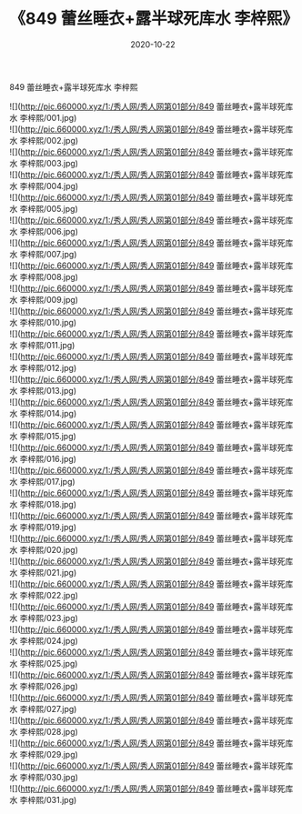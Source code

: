 ﻿---
layout: post
title:  《849 蕾丝睡衣+露半球死库水 李梓熙》
date:   2020-10-22
img: http://pic.660000.xyz/1:/秀人网/秀人网第01部分/849 蕾丝睡衣+露半球死库水 李梓熙/000.jpg
categories: [美女, 清纯, 唯美]
---

849 蕾丝睡衣+露半球死库水 李梓熙

  ![](http://pic.660000.xyz/1:/秀人网/秀人网第01部分/849 蕾丝睡衣+露半球死库水 李梓熙/001.jpg) <br> ![](http://pic.660000.xyz/1:/秀人网/秀人网第01部分/849 蕾丝睡衣+露半球死库水 李梓熙/002.jpg) <br> ![](http://pic.660000.xyz/1:/秀人网/秀人网第01部分/849 蕾丝睡衣+露半球死库水 李梓熙/003.jpg) <br> ![](http://pic.660000.xyz/1:/秀人网/秀人网第01部分/849 蕾丝睡衣+露半球死库水 李梓熙/004.jpg) <br> ![](http://pic.660000.xyz/1:/秀人网/秀人网第01部分/849 蕾丝睡衣+露半球死库水 李梓熙/005.jpg) <br> ![](http://pic.660000.xyz/1:/秀人网/秀人网第01部分/849 蕾丝睡衣+露半球死库水 李梓熙/006.jpg) <br> ![](http://pic.660000.xyz/1:/秀人网/秀人网第01部分/849 蕾丝睡衣+露半球死库水 李梓熙/007.jpg) <br> ![](http://pic.660000.xyz/1:/秀人网/秀人网第01部分/849 蕾丝睡衣+露半球死库水 李梓熙/008.jpg) <br> ![](http://pic.660000.xyz/1:/秀人网/秀人网第01部分/849 蕾丝睡衣+露半球死库水 李梓熙/009.jpg) <br> ![](http://pic.660000.xyz/1:/秀人网/秀人网第01部分/849 蕾丝睡衣+露半球死库水 李梓熙/010.jpg) <br> ![](http://pic.660000.xyz/1:/秀人网/秀人网第01部分/849 蕾丝睡衣+露半球死库水 李梓熙/011.jpg) <br> ![](http://pic.660000.xyz/1:/秀人网/秀人网第01部分/849 蕾丝睡衣+露半球死库水 李梓熙/012.jpg) <br> ![](http://pic.660000.xyz/1:/秀人网/秀人网第01部分/849 蕾丝睡衣+露半球死库水 李梓熙/013.jpg) <br> ![](http://pic.660000.xyz/1:/秀人网/秀人网第01部分/849 蕾丝睡衣+露半球死库水 李梓熙/014.jpg) <br> ![](http://pic.660000.xyz/1:/秀人网/秀人网第01部分/849 蕾丝睡衣+露半球死库水 李梓熙/015.jpg) <br> ![](http://pic.660000.xyz/1:/秀人网/秀人网第01部分/849 蕾丝睡衣+露半球死库水 李梓熙/016.jpg) <br> ![](http://pic.660000.xyz/1:/秀人网/秀人网第01部分/849 蕾丝睡衣+露半球死库水 李梓熙/017.jpg) <br> ![](http://pic.660000.xyz/1:/秀人网/秀人网第01部分/849 蕾丝睡衣+露半球死库水 李梓熙/018.jpg) <br> ![](http://pic.660000.xyz/1:/秀人网/秀人网第01部分/849 蕾丝睡衣+露半球死库水 李梓熙/019.jpg) <br> ![](http://pic.660000.xyz/1:/秀人网/秀人网第01部分/849 蕾丝睡衣+露半球死库水 李梓熙/020.jpg) <br> ![](http://pic.660000.xyz/1:/秀人网/秀人网第01部分/849 蕾丝睡衣+露半球死库水 李梓熙/021.jpg) <br> ![](http://pic.660000.xyz/1:/秀人网/秀人网第01部分/849 蕾丝睡衣+露半球死库水 李梓熙/022.jpg) <br> ![](http://pic.660000.xyz/1:/秀人网/秀人网第01部分/849 蕾丝睡衣+露半球死库水 李梓熙/023.jpg) <br> ![](http://pic.660000.xyz/1:/秀人网/秀人网第01部分/849 蕾丝睡衣+露半球死库水 李梓熙/024.jpg) <br> ![](http://pic.660000.xyz/1:/秀人网/秀人网第01部分/849 蕾丝睡衣+露半球死库水 李梓熙/025.jpg) <br> ![](http://pic.660000.xyz/1:/秀人网/秀人网第01部分/849 蕾丝睡衣+露半球死库水 李梓熙/026.jpg) <br> ![](http://pic.660000.xyz/1:/秀人网/秀人网第01部分/849 蕾丝睡衣+露半球死库水 李梓熙/027.jpg) <br> ![](http://pic.660000.xyz/1:/秀人网/秀人网第01部分/849 蕾丝睡衣+露半球死库水 李梓熙/028.jpg) <br> ![](http://pic.660000.xyz/1:/秀人网/秀人网第01部分/849 蕾丝睡衣+露半球死库水 李梓熙/029.jpg) <br> ![](http://pic.660000.xyz/1:/秀人网/秀人网第01部分/849 蕾丝睡衣+露半球死库水 李梓熙/030.jpg) <br> ![](http://pic.660000.xyz/1:/秀人网/秀人网第01部分/849 蕾丝睡衣+露半球死库水 李梓熙/031.jpg) <br>